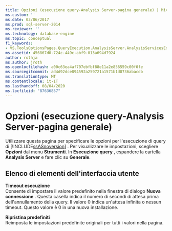 ```yaml
---
title: Opzioni (esecuzione query-Analysis Server-pagina generale) | Microsoft Docs
ms.custom: ''
ms.date: 03/06/2017
ms.prod: sql-server-2014
ms.reviewer: ''
ms.technology: database-engine
ms.topic: conceptual
f1_keywords:
- VS.ToolsOptionsPages.QueryExecution.AnalysisServer.AnalysisServicesExecutionGeneral
ms.assetid: 456867d0-724c-449c-abf9-013a694d7924
author: rothja
ms.author: jroth
ms.openlocfilehash: a00c63ea4af707ebfbf88e11a2e856559c00f0fe
ms.sourcegitcommit: ad4d92dce894592a259721a1571b1d8736abacdb
ms.translationtype: MT
ms.contentlocale: it-IT
ms.lasthandoff: 08/04/2020
ms.locfileid: "87636857"
---
```

# <a name="options-query-execution-analysis-server-general-page"></a>Opzioni (esecuzione query-Analysis Server-pagina generale)
  Utilizzare questa pagina per specificare le opzioni per l'esecuzione di query di [!INCLUDE[ssASnoversion](../includes/ssasnoversion-md.md)] . Per visualizzare le impostazioni, scegliere **Opzioni** dal menu **Strumenti**. In **Esecuzione query** , espandere la cartella **Analysis Server** e fare clic su **Generale**.  
  
## <a name="ui-element-list"></a>Elenco di elementi dell'interfaccia utente  
 **Timeout esecuzione**  
 Consente di impostare il valore predefinito nella finestra di dialogo **Nuova connessione** . Questa casella indica il numero di secondi di attesa prima dell'annullamento della query. Il valore 0 indica un'attesa infinita o nessun timeout. Questo valore è 0 in una nuova installazione.  
  
 **Ripristina predefiniti**  
 Reimposta le impostazioni predefinite originali per tutti i valori nella pagina.  
  
  
